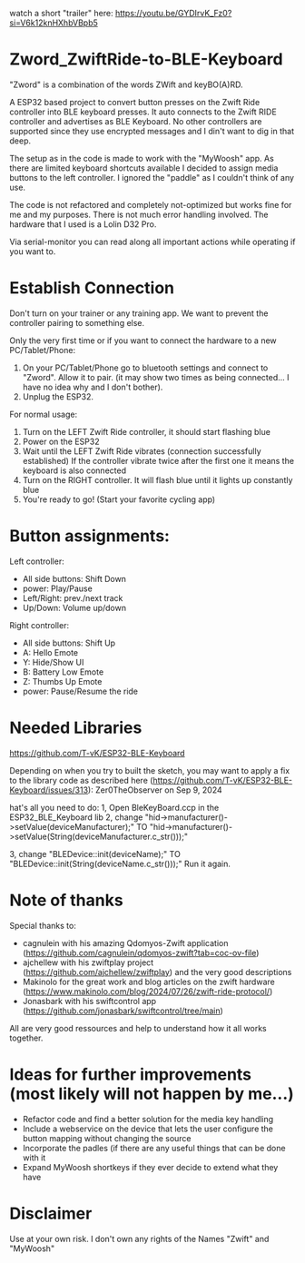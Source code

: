 watch a short "trailer" here:
https://youtu.be/GYDIrvK_Fz0?si=V6k12knHXhbVBpb5

# Zword_ZwiftRide-to-BLE-Keyboard
"Zword" is a combination of the words ZWift and keyBO(A)RD.

A ESP32 based project to convert button presses on the Zwift Ride controller into BLE keyboard presses. It auto connects to the Zwift RIDE controller and advertises as BLE Keyboard. No other controllers are supported since they use encrypted messages and I din't want to dig in that deep. 


The setup as in the code is made to work with the "MyWoosh" app.
As there are limited keyboard shortcuts available I decided to assign media buttons to the left controller.
I ignored the "paddle" as I couldn't think of any use.

The code is not refactored and completely not-optimized but works fine for me and my purposes. 
There is not much error handling involved.
The hardware that I used is a Lolin D32 Pro.

Via serial-monitor you can read along all important actions while operating if you want to.

# Establish Connection
Don't turn on your trainer or any training app. We want to prevent the controller pairing to something else.

Only the very first time or if you want to connect the hardware to a new PC/Tablet/Phone:
  1) On your PC/Tablet/Phone go to bluetooth settings and connect to "Zword". Allow it to pair.
  (it may show two times as being connected... I have no idea why and I don't bother).
  2) Unplug the ESP32.

For normal usage:
  1) Turn on the LEFT Zwift Ride controller, it should start flashing blue
  2) Power on the ESP32
  3) Wait until the LEFT Zwift Ride vibrates (connection successfully established)
     If the controller vibrate twice after the first one it means the keyboard is also connected
  4) Turn on the RIGHT controller. It will flash blue until it lights up constantly blue
  5) You're ready to go! (Start your favorite cycling app)

# Button assignments:
Left controller:
  - All side buttons:   Shift Down
  - power:              Play/Pause
  - Left/Right:         prev./next track
  - Up/Down:            Volume up/down

Right controller:
  - All side buttons:   Shift Up
  - A:                  Hello Emote
  - Y:                  Hide/Show UI
  - B:                  Battery Low Emote
  - Z:                  Thumbs Up Emote
  - power:              Pause/Resume the ride

# Needed Libraries
https://github.com/T-vK/ESP32-BLE-Keyboard

Depending on when you try to built the sketch, you may want to apply a fix to the library code as described here
(https://github.com/T-vK/ESP32-BLE-Keyboard/issues/313):
Zer0TheObserver on Sep 9, 2024

hat's all you need to do:
1, Open BleKeyBoard.ccp in the ESP32_BLE_Keyboard lib
2, change "hid->manufacturer()->setValue(deviceManufacturer);" TO "hid->manufacturer()->setValue(String(deviceManufacturer.c_str()));"

3, change "BLEDevice::init(deviceName);" TO "BLEDevice::init(String(deviceName.c_str()));"
Run it again.

# Note of thanks
Special thanks to:
- cagnulein with his amazing Qdomyos-Zwift application (https://github.com/cagnulein/qdomyos-zwift?tab=coc-ov-file)
- ajchellew with his zwiftplay project (https://github.com/ajchellew/zwiftplay) and the very good descriptions
- Makinolo for the great work and blog articles on the zwift hardware (https://www.makinolo.com/blog/2024/07/26/zwift-ride-protocol/)
- Jonasbark with his swiftcontrol app (https://github.com/jonasbark/swiftcontrol/tree/main)

All are very good ressources and help to understand how it all works together.

# Ideas for further improvements (most likely will not happen by me...)
- Refactor code and find a better solution for the media key handling
- Include a webservice on the device that lets the user configure the button mapping without changing the source
- Incorporate the padles (if there are any useful things that can be done with it
- Expand MyWoosh shortkeys if they ever decide to extend what they have

# Disclaimer
Use at your own risk. I don't own any rights of the Names "Zwift" and "MyWoosh"


